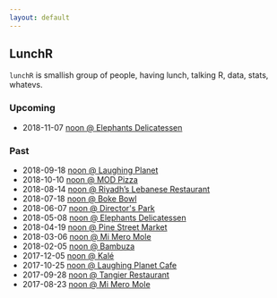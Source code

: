 ```yaml
---
layout: default
---
```


## LunchR

`lunchR` is smallish group of people, having lunch, talking R,
data, stats, whatevs.

### Upcoming

* 2018-11-07 [noon @ Elephants Delicatessen](https://www.meetup.com/portland-r-user-group/events/255779669)

<!-- Coming soon ... -->

### Past

* 2018-09-18 [noon @ Laughing Planet](https://www.meetup.com/portland-r-user-group/events/253816995/)
* 2018-10-10 [noon @ MOD Pizza](https://www.meetup.com/portland-r-user-group/events/253962778/)
* 2018-08-14 [noon @ Riyadh’s Lebanese Restaurant](https://www.meetup.com/portland-r-user-group/events/252369697/)
* 2018-07-18 [noon @ Boke Bowl](https://www.meetup.com/portland-r-user-group/events/252369043/)
* 2018-06-07 [noon @ Director's Park](https://www.meetup.com/portland-r-user-group/events/250077668/)
* 2018-05-08 [noon @ Elephants Delicatessen](https://www.meetup.com/portland-r-user-group/events/249434728/)
* 2018-04-19 [noon @ Pine Street Market](https://www.meetup.com/portland-r-user-group/events/249434723/)
* 2018-03-06 [noon @ Mi Mero Mole](https://www.meetup.com/portland-r-user-group/events/247656593/)
* 2018-02-05 [noon @ Bambuza](https://www.meetup.com/portland-r-user-group/events/246654046)
* 2017-12-05 [noon @ Kalé](https://www.meetup.com/portland-r-user-group/events/245289239)
* 2017-10-25 [noon @ Laughing Planet Cafe](https://www.meetup.com/portland-r-user-group/events/244320785)
* 2017-09-28 [noon @ Tangier Restaurant](https://www.meetup.com/portland-r-user-group/events/243188678)
* 2017-08-23 [noon @ Mi Mero Mole](https://www.meetup.com/portland-r-user-group/events/241918971/)
